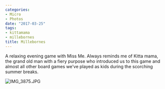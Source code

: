 ```yaml
---
categories:
- Micro
- Photos
date: "2017-03-25"
tags:
- kittamama
- millebornes
title: Millebornes
---
```


A relaxing evening game with Miss Me. Always reminds me of Kitta mama, the grand old man with a fiery purpose who introduced us to this game and almost all other board games we've played as kids during the scorching summer breaks.

![IMG_3875.JPG](images/IMG_3875.jpg)
